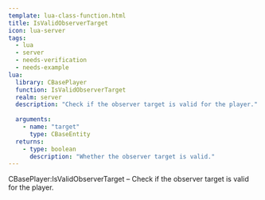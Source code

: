 ```yaml
---
template: lua-class-function.html
title: IsValidObserverTarget
icon: lua-server
tags:
  - lua
  - server
  - needs-verification
  - needs-example
lua:
  library: CBasePlayer
  function: IsValidObserverTarget
  realm: server
  description: "Check if the observer target is valid for the player."
  
  arguments:
    - name: "target"
      type: CBaseEntity
  returns:
    - type: boolean
      description: "Whether the observer target is valid."
---
```


<div class="lua__search__keywords">
CBasePlayer:IsValidObserverTarget &#x2013; Check if the observer target is valid for the player.
</div>
